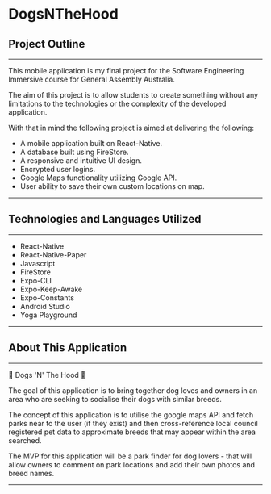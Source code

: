 # DogsNTheHood

## Project Outline
- - - -
This mobile application is my final project for the Software Engineering Immersive course for General Assembly Australia. 

The aim of this project is to allow students to create something without any limitations to the technologies or the complexity of the developed application. 

With that in mind the following project is aimed at delivering the following:

- A mobile application built on React-Native.
- A database built using FireStore.
- A responsive and intuitive UI design.
- Encrypted user logins.
- Google Maps functionality utilizing Google API.
- User ability to save their own custom locations on map.

- - - - 

## Technologies and Languages Utilized
- - - -
- React-Native
- React-Native-Paper
- Javascript
- FireStore
- Expo-CLI
- Expo-Keep-Awake
- Expo-Constants
- Android Studio
- Yoga Playground
- - - -
## About This Application
- - - -
:dog: Dogs 'N' The Hood :dog:

The goal of this application is to bring together dog loves and owners in an area who are seeking to socialise their dogs with similar breeds. 

The concept of this application is to utilise the google maps API and fetch parks near to the user (if they exist) and then cross-reference local council registered pet data to approximate breeds that may appear within the area searched.

The MVP for this application will be a park finder for dog lovers - that will allow owners to comment on park locations and add their own photos and breed names.

- - - -

